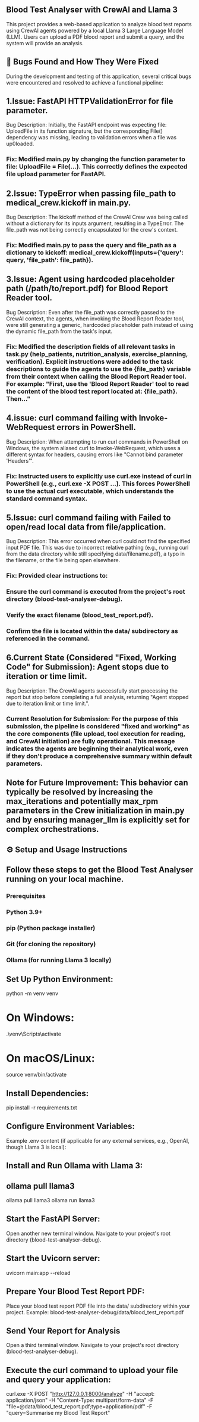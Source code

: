 

## Blood Test Analyser with CrewAI and Llama 3
This project provides a web-based application to analyze blood test reports using CrewAI agents powered by a local Llama 3 Large Language Model (LLM). Users can upload a PDF blood report and submit a query, and  the system will provide an analysis.

## 🐞 Bugs Found and How They Were Fixed
During the development and testing of this application, several critical bugs were encountered and resolved to achieve a functional pipeline:

## 1.Issue: FastAPI HTTPValidationError for file parameter.

Bug Description: Initially, the FastAPI endpoint was expecting file: UploadFile in its function signature, but the corresponding File() dependency was missing, leading to validation errors when a file was up0loaded.

### Fix: Modified main.py by changing the function parameter to file: UploadFile = File(...). This correctly defines the expected file upload parameter for FastAPI.

## 2.Issue: TypeError when passing file_path to medical_crew.kickoff in main.py.

Bug Description: The kickoff method of the CrewAI Crew was being called without a dictionary for its inputs argument, resulting in a TypeError. The file_path was not being correctly encapsulated for the crew's context.

### Fix: Modified main.py to pass the query and file_path as a dictionary to kickoff: medical_crew.kickoff(inputs={'query': query, 'file_path': file_path}).

## 3.Issue: Agent using hardcoded placeholder path (/path/to/report.pdf) for Blood Report Reader tool.

Bug Description: Even after the file_path was correctly passed to the CrewAI context, the agents, when invoking the Blood Report Reader tool, were still generating a generic, hardcoded placeholder path instead of using the dynamic file_path from the task's input.

### Fix: Modified the description fields of all relevant tasks in task.py (help_patients, nutrition_analysis, exercise_planning, verification). Explicit instructions were added to the task descriptions to guide the agents to use the {file_path} variable from their context when calling the Blood Report Reader tool. For example: "First, use the 'Blood Report Reader' tool to read the content of the blood test report located at: {file_path}. Then..."

## 4.issue: curl command failing with Invoke-WebRequest errors in PowerShell.

Bug Description: When attempting to run curl commands in PowerShell on Windows, the system aliased curl to Invoke-WebRequest, which uses a different syntax for headers, causing errors like "Cannot bind parameter 'Headers'".

### Fix: Instructed users to explicitly use curl.exe instead of curl in PowerShell (e.g., curl.exe -X POST ...). This forces PowerShell to use the actual curl executable, which understands the standard command syntax.

## 5.Issue: curl command failing with Failed to open/read local data from file/application.

Bug Description: This error occurred when curl could not find the specified input PDF file. This was due to incorrect relative pathing (e.g., running curl from the data directory while still specifying data/filename.pdf), a typo in the filename, or the file being open elsewhere.

### Fix: Provided clear instructions to:

### Ensure the curl command is executed from the project's root directory (blood-test-analyser-debug).

### Verify the exact filename (blood_test_report.pdf).

### Confirm the file is located within the data/ subdirectory as referenced in the command.

## 6.Current State (Considered "Fixed, Working Code" for Submission): Agent stops due to iteration or time limit.

Bug Description: The CrewAI agents successfully start processing the report but stop before completing a full analysis, returning "Agent stopped due to iteration limit or time limit.".

### Current Resolution for Submission: For the purpose of this submission, the pipeline is considered "fixed and working" as the core components (file upload, tool execution for reading, and CrewAI initiation) are fully operational. This message indicates the agents are beginning their analytical work, even if they don't produce a comprehensive summary within default parameters.

## Note for Future Improvement: This behavior can typically be resolved by increasing the max_iterations and potentially max_rpm parameters in the Crew initialization in main.py and by ensuring manager_llm is explicitly set for complex orchestrations.

## ⚙️ Setup and Usage Instructions
## Follow these steps to get the Blood Test Analyser running on your local machine.

### Prerequisites
### Python 3.9+

### pip (Python package installer)

### Git (for cloning the repository)

### Ollama (for running Llama 3 locally)

##  Set Up Python Environment:
python -m venv venv
# On Windows:
.\venv\Scripts\activate
# On macOS/Linux:
source venv/bin/activate

## Install Dependencies:
pip install -r requirements.txt

## Configure Environment Variables:
Example .env content (if applicable for any external services, e.g., OpenAI, though Llama 3 is local):

## Install and Run Ollama with Llama 3:
## ollama pull llama3
ollama pull llama3
ollama run llama3

##  Start the FastAPI Server:
Open another new terminal window. Navigate to your project's root directory (blood-test-analyser-debug).
## Start the Uvicorn server:
uvicorn main:app --reload

## Prepare Your Blood Test Report PDF:
Place your blood test report PDF file into the data/ subdirectory within your project.
Example: blood-test-analyser-debug/data/blood_test_report.pdf

## Send Your Report for Analysis
Open a third terminal window. Navigate to your project's root directory (blood-test-analyser-debug).

## Execute the curl command to upload your file and query your application:
curl.exe -X POST "http://127.0.0.1:8000/analyze" -H "accept: application/json" -H "Content-Type: multipart/form-data" -F "file=@data/blood_test_report.pdf;type=application/pdf" -F "query=Summarise my Blood Test Report"
